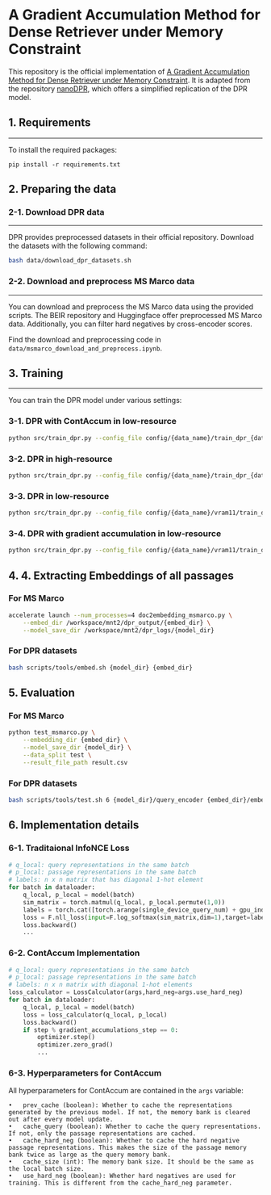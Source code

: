 # A Gradient Accumulation Method for Dense Retriever under Memory Constraint

This repository is the official implementation of [A Gradient Accumulation Method for Dense Retriever under Memory Constraint](https://arxiv.org/abs/2406.12356). It is adapted from the repository [nanoDPR](https://github.com/Hannibal046/nanoDPR/tree/master), which offers a simplified replication of the DPR model. 

## 1. Requirements
---
To install the required packages:
```setup
pip install -r requirements.txt
```

## 2. Preparing the data

### 2-1. Download DPR data
---
DPR provides preprocessed datasets in their official repository. Download the datasets with the following command:
```bash
bash data/download_dpr_datasets.sh
```

### 2-2. Download and preprocess MS Marco data
---
You can download and preprocess the MS Marco data using the provided scripts. The BEIR repository and Huggingface offer preprocessed MS Marco data. Additionally, you can filter hard negatives by cross-encoder scores.

Find the download and preprocessing code in `data/msmarco_download_and_preprocess.ipynb`.

## 3. Training
---
You can train the DPR model under various settings:
### 3-1. DPR with ContAccum in low-resource
```bash
python src/train_dpr.py --config_file config/{data_name}/train_dpr_{data_name}_contAccum_cache1_accum4.yaml
```

### 3-2. DPR in high-resource
```bash
python src/train_dpr.py --config_file config/{data_name}/train_dpr_{data_name}_bsz128.yaml
```

### 3-3. DPR in low-resource
```bash
python src/train_dpr.py --config_file config/{data_name}/vram11/train_dpr_{data_name}_bsz8.yaml
```

### 3-4. DPR with gradient accumulation in low-resource
```bash
python src/train_dpr.py --config_file config/{data_name}/vram11/train_dpr_{data_name}_gradAccum_4.yaml
```

## 4. 4. Extracting Embeddings of all passages
### For MS Marco
```bash
accelerate launch --num_processes=4 doc2embedding_msmarco.py \
    --embed_dir /workspace/mnt2/dpr_output/{embed_dir} \
    --model_save_dir /workspace/mnt2/dpr_logs/{model_dir}
```
### For DPR datasets
```bash
bash scripts/tools/embed.sh {model_dir} {embed_dir} 
```

## 5. Evaluation
### For MS Marco
```bash
python test_msmarco.py \
    --embedding_dir {embed_dir} \
    --model_save_dir {model_dir} \
    --data_split test \
    --result_file_path result.csv
```

### For DPR datasets
```bash
bash scripts/tools/test.sh 6 {model_dir}/query_encoder {embed_dir}/embeddings
```

## 6. Implementation details
### 6-1. Traditaional InfoNCE Loss
```python
# q_local: query representations in the same batch 
# p_local: passage representations in the same batch
# labels: n x n matrix that has diagonal 1-hot element
for batch in dataloader:
	q_local, p_local = model(batch)
    sim_matrix = torch.matmul(q_local, p_local.permute(1,0))
	labels = torch.cat([torch.arange(single_device_query_num) + gpu_index * single_device_doc_num for gpu_index in range(accelerator.num_processes)],dim=0).to(matching_score.device)
	loss = F.nll_loss(input=F.log_softmax(sim_matrix,dim=1),target=labels)
    loss.backward()
    ...
```

### 6-2. ContAccum Implementation
```python
# q_local: query representations in the same batch 
# p_local: passage representations in the same batch
# labels: n x n matrix with diagonal 1-hot elements
loss_calculator = LossCalculator(args,hard_neg=args.use_hard_neg)
for batch in dataloader:
	q_local, p_local = model(batch)    
	loss = loss_calculator(q_local, p_local)
    loss.backward()
    if step % gradient_accumulations_step == 0:
    	optimizer.step()
        optimizer.zero_grad()
        ...
```
### 6-3. Hyperparameters for ContAccum
All hyperparameters for ContAccum are contained in the `args` variable:

	•	prev_cache (boolean): Whether to cache the representations generated by the previous model. If not, the memory bank is cleared out after every model update.
	•	cache_query (boolean): Whether to cache the query representations. If not, only the passage representations are cached.
	•	cache_hard_neg (boolean): Whether to cache the hard negative passage representations. This makes the size of the passage memory bank twice as large as the query memory bank.
	•	cache_size (int): The memory bank size. It should be the same as the local batch size.
	•	use_hard_neg (boolean): Whether hard negatives are used for training. This is different from the cache_hard_neg parameter.
	
